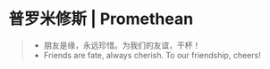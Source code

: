 # 普罗米修斯 | Promethean

> * 朋友是缘，永远珍惜。为我们的友谊，干杯！
> * Friends are fate, always cherish. To our friendship, cheers!
